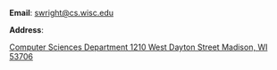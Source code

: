 **Email**: [swright@cs.wisc.edu](mailto:swright@cs.wisc.edu)

**Address**:

  [Computer Sciences Department 
  1210 West Dayton Street 
  Madison, WI 53706](https://www.google.com/search?q=1210+West+Dayton+Street+Madison%2C+WI+53706&oq=1210+West+Dayton+Street+Madison%2C+WI+53706&gs_lcrp=EgZjaHJvbWUyBggAEEUYOTIHCAEQIRigATIHCAIQIRigATIHCAMQIRigATIHCAQQIRigATIHCAUQIRigATIHCAYQIRirAtIBBzU0MWowajeoAgCwAgA&sourceid=chrome&ie=UTF-8)

